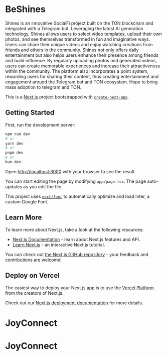 # BeShines

Shines is an innovative SocialFi project built on the TON blockchain and integrated with a Telegram bot. Leveraging the latest AI generation technology, Shines allows users to select video templates, upload their own photos, and see themselves transformed in fun and imaginative ways. Users can share their unique videos and enjoy watching creations from friends and others in the community. Shines not only offers daily entertainment but also helps users enhance their presence among friends and build influence. By regularly uploading photos and generated videos, users can create memorable experiences and increase their attractiveness within the community. The platform also incorporates a point system, rewarding users for sharing their content, thus creating entertainment and engagement around the Telegram bot and TON ecosystem. Hope to bring mass adoption to telegram and TON.

This is a [Next.js](https://nextjs.org/) project bootstrapped with [`create-next-app`](https://github.com/vercel/next.js/tree/canary/packages/create-next-app).

## Getting Started

First, run the development server:

```bash
npm run dev
# or
yarn dev
# or
pnpm dev
# or
bun dev
```

Open [http://localhost:3000](http://localhost:3000) with your browser to see the result.

You can start editing the page by modifying `app/page.tsx`. The page auto-updates as you edit the file.

This project uses [`next/font`](https://nextjs.org/docs/basic-features/font-optimization) to automatically optimize and load Inter, a custom Google Font.

## Learn More

To learn more about Next.js, take a look at the following resources:

- [Next.js Documentation](https://nextjs.org/docs) - learn about Next.js features and API.
- [Learn Next.js](https://nextjs.org/learn) - an interactive Next.js tutorial.

You can check out [the Next.js GitHub repository](https://github.com/vercel/next.js/) - your feedback and contributions are welcome!

## Deploy on Vercel

The easiest way to deploy your Next.js app is to use the [Vercel Platform](https://vercel.com/new?utm_medium=default-template&filter=next.js&utm_source=create-next-app&utm_campaign=create-next-app-readme) from the creators of Next.js.

Check out our [Next.js deployment documentation](https://nextjs.org/docs/deployment) for more details.
# JoyConnect
# JoyConnect
